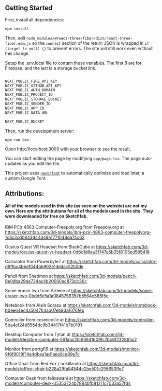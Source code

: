 ## Getting Started

First, install all dependencies:

```bash
npm install
```

Then, edit ```node_modules/@react-three/fiber/dist/react-three-fiber.esm.js``` so the ```connect``` section of the return JSON is wrapped in ```if (target != null) {}``` to prevent errors. The site will still work even without this change. 


Setup the .env.local file to contain these variables. The first 8 are for Firebase, and the last is a storage bucket link.


```bash

NEXT_PUBLIC_FIRE_API_KEY
NEXT_PUBLIC_GITHUB_API_KEY
NEXT_PUBLIC_AUTH_DOMAIN
NEXT_PUBLIC_PROJECT_ID
NEXT_PUBLIC_STORAGE_BUCKET
NEXT_PUBLIC_SENDER_ID
NEXT_PUBLIC_APP_ID
NEXT_PUBLIC_DATA_URL

NEXT_PUBLIC_BUCKET

```


Then, run the development server:

```bash
npm run dev
```

Open [http://localhost:3000](http://localhost:3000) with your browser to see the result.

You can start editing the page by modifying `app/page.tsx`. The page auto-updates as you edit the file.

This project uses [`next/font`](https://nextjs.org/docs/basic-features/font-optimization) to automatically optimize and load Inter, a custom Google Font.




## Attributions:

#### All of the models used in this site (as seen on the website) are not my own. Here are the attributions for all of the models used in the site. They were downloaded for free on Sketchfab. 

IBM PCjr 4863 Computer-Freepoly.org from Freepoly.org at https://sketchfab.com/3d-models/ibm-pcjr-4863-computer-freepolyorg-1c3c3cd0643d44d49a1771048da74c62

Oculus Quest VR Headset from BlackCube at https://sketchfab.com/3d-models/oculus-quest-vr-headset-0d6c1d6aa3f747a5b35f8105ed585418

Calculator from Powerbyte7 at https://sketchfab.com/3d-models/calculator-d9ffbc4bbe1044bb902e1dddac52b0de 

Pencil from Shedmon at https://sketchfab.com/3d-models/pencil-9e0dba29de734ac4b20060ec873dc36c 

Some eraser two from Artieee at https://sketchfab.com/3d-models/some-eraser-two-0bdd6e5a1a0845759357b5564e588f5c 

Notebook from Alain Sorazu at https://sketchfab.com/3d-models/notebook-b0ee64ec4a504764ab07eb93a1076feb

Controller from cosmicollie at https://sketchfab.com/3d-models/controller-5ba4ef24d6554dc9b34417f41b7b0191

Desktop Computer from Tytan at https://sketchfab.com/3d-models/desktop-computer-561abc2fc95941609fc7bc6f232895c2

Monitor from portgl16 at https://sketchfab.com/3d-models/monitor-9f6f9018f14a4dbea1ad1aea0ce89e7c

Office Chair from Red Fox / nokillando at https://sketchfab.com/3d-models/office-chair-b228a29fa84544c2be501c295653ffe7

Computer Desk from felixawani at https://sketchfab.com/3d-models/computer-desk-05353724b7884bfb81211c7033a57fd4